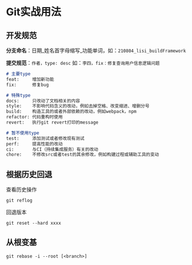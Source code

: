 # Git实战用法

## 开发规范

**分支命名**：日期\_姓名首字母缩写\_功能单词，如：`210804_lisi_buildFramework`

**提交规范**：`作者，type: desc` 如：`李四，fix：修复查询用户信息逻辑问题`

```markdown
# 主要type
feat:     增加新功能
fix:      修复bug

# 特殊type
docs:     只改动了文档相关的内容
style:    不影响代码含义的改动，例如去掉空格、改变缩进、增删分号
build:    构造工具的或者外部依赖的改动，例如webpack，npm
refactor: 代码重构时使用
revert:   执行git revert打印的message

# 暂不使用type
test:     添加测试或者修改现有测试
perf:     提高性能的改动
ci:       与CI（持续集成服务）有关的改动
chore:    不修改src或者test的其余修改，例如构建过程或辅助工具的变动
```



## 根据历史回退

查看历史操作

```
git reflog
```

回退版本

```
git reset --hard xxxx
```

## 从根变基

```
git rebase -i --root [<branch>]
```

